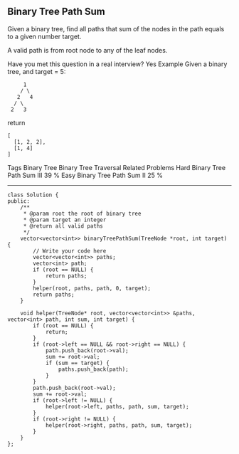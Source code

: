 ## Binary Tree Path Sum  ##

Given a binary tree, find all paths that sum of the nodes in the path equals to a given number target.

A valid path is from root node to any of the leaf nodes.

Have you met this question in a real interview? Yes
Example
Given a binary tree, and target = 5:

	     1
	    / \
	   2   4
	  / \
	 2   3
return

	[
	  [1, 2, 2],
	  [1, 4]
	]
Tags 
Binary Tree Binary Tree Traversal
Related Problems 
Hard Binary Tree Path Sum III 39 %
Easy Binary Tree Path Sum II 25 %

----------
	class Solution {
	public:
	    /**
	     * @param root the root of binary tree
	     * @param target an integer
	     * @return all valid paths
	     */
	    vector<vector<int>> binaryTreePathSum(TreeNode *root, int target) {
	        // Write your code here
	        vector<vector<int>> paths;
	        vector<int> path;
	        if (root == NULL) {
	            return paths;
	        }
	        helper(root, paths, path, 0, target);
	        return paths;
	    }
	
	    void helper(TreeNode* root, vector<vector<int>> &paths, vector<int> path, int sum, int target) {
	        if (root == NULL) {
	            return;
	        }
	        if (root->left == NULL && root->right == NULL) {
	            path.push_back(root->val);
	            sum += root->val;
	            if (sum == target) {
	                paths.push_back(path);
	            }
	        }
	        path.push_back(root->val);
	        sum += root->val;
	        if (root->left != NULL) {
	            helper(root->left, paths, path, sum, target);
	        }
	        if (root->right != NULL) {
	            helper(root->right, paths, path, sum, target);
	        }
	    }
	};